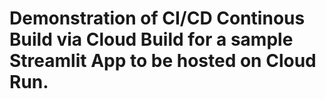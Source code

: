 # Demonstration of CI/CD Continous Build via Cloud Build for a sample Streamlit App to be hosted on Cloud Run.